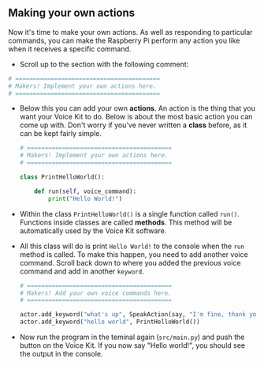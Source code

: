 ## Making your own actions

Now it's time to make your own actions. As well as responding to particular commands, you can make the Raspberry Pi perform any action you like when it receives a specific command.

- Scroll up to the section with the following comment:

```python
# =========================================
# Makers! Implement your own actions here.
# =========================================
```

- Below this you can add your own **actions**. An action is the thing that you want your Voice Kit to do. Below is about the most basic action you can come up with. Don't worry if you've never written a **class** before, as it can be kept fairly simple.

	```python
	# =========================================
	# Makers! Implement your own actions here.
	# =========================================
	
	class PrintHelloWorld():

		def run(self, voice_command):
			print("Hello World!")
	```
- Within the class `PrintHelloWorld()` is a single function called `run()`. Functions inside classes are called **methods**. This method will be automatically used by the Voice Kit software.

- All this class will do is print `Hello World!` to the console when the `run` method is called. To make this happen, you need to add another voice command. Scroll back down to where you added the previous voice command and add in another `keyword`.

	```python
	# =========================================
	# Makers! Add your own voice commands here.
	# =========================================
	
	actor.add_keyword("what's up", SpeakAction(say, "I'm fine, thank you"))
	actor.add_keyword("hello world", PrintHelloWorld())
	```

- Now run the program in the teminal again (`src/main.py`) and push the button on the Voice Kit. If you now say "Hello world!", you should see the output in the console.

